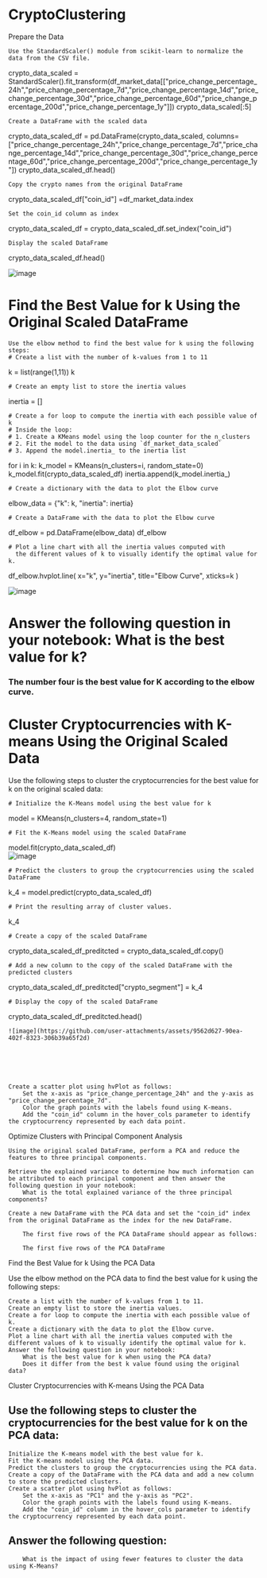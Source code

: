 # CryptoClustering 
Prepare the Data

    Use the StandardScaler() module from scikit-learn to normalize the data from the CSV file.
crypto_data_scaled = StandardScaler().fit_transform(df_market_data[["price_change_percentage_24h","price_change_percentage_7d","price_change_percentage_14d","price_change_percentage_30d","price_change_percentage_60d","price_change_percentage_200d","price_change_percentage_1y"]])
crypto_data_scaled[:5]

    Create a DataFrame with the scaled data
crypto_data_scaled_df = pd.DataFrame(crypto_data_scaled, columns= ["price_change_percentage_24h","price_change_percentage_7d","price_change_percentage_14d","price_change_percentage_30d","price_change_percentage_60d","price_change_percentage_200d","price_change_percentage_1y"])
crypto_data_scaled_df.head()

    Copy the crypto names from the original DataFrame
crypto_data_scaled_df["coin_id"] =df_market_data.index

    Set the coin_id column as index
crypto_data_scaled_df = crypto_data_scaled_df.set_index("coin_id") 

    Display the scaled DataFrame
crypto_data_scaled_df.head()
   
![image](https://github.com/user-attachments/assets/7de24e6d-d65c-4999-8931-4f1a225e9716)



        
        


# Find the Best Value for k Using the Original Scaled DataFrame 
    Use the elbow method to find the best value for k using the following steps:
    # Create a list with the number of k-values from 1 to 11

 k = list(range(1,11)) 
 k

    # Create an empty list to store the inertia values
inertia = []
    
    # Create a for loop to compute the inertia with each possible value of k
    # Inside the loop:
    # 1. Create a KMeans model using the loop counter for the n_clusters
    # 2. Fit the model to the data using `df_market_data_scaled`
    # 3. Append the model.inertia_ to the inertia list 
for i in k:
    k_model = KMeans(n_clusters=i, random_state=0)
    k_model.fit(crypto_data_scaled_df)
    inertia.append(k_model.inertia_)
    
    # Create a dictionary with the data to plot the Elbow curve
elbow_data = {"k": k, "inertia": inertia}
 
    # Create a DataFrame with the data to plot the Elbow curve
df_elbow = pd.DataFrame(elbow_data) 
df_elbow 

    # Plot a line chart with all the inertia values computed with
      the different values of k to visually identify the optimal value for k.
df_elbow.hvplot.line(
    x="k", 
    y="inertia", 
    title="Elbow Curve", 
    xticks=k
)

![image](https://github.com/user-attachments/assets/42caf834-0d89-462c-b6a4-55e2e05499c6)


  
# Answer the following question in your notebook: What is the best value for k?
### The number four is the best value for K according to the elbow curve.


# Cluster Cryptocurrencies with K-means Using the Original Scaled Data

Use the following steps to cluster the cryptocurrencies for the best value for k on the original scaled data:

    # Initialize the K-Means model using the best value for k
model = KMeans(n_clusters=4, random_state=1) 

    # Fit the K-Means model using the scaled DataFrame
model.fit(crypto_data_scaled_df)  
![image](https://github.com/user-attachments/assets/98e3c401-8f6c-4844-b690-a9e63cf2fcb7)

    # Predict the clusters to group the cryptocurrencies using the scaled DataFrame
k_4 = model.predict(crypto_data_scaled_df)

    # Print the resulting array of cluster values.
k_4 

    # Create a copy of the scaled DataFrame
crypto_data_scaled_df_preditcted = crypto_data_scaled_df.copy() 

    
    # Add a new column to the copy of the scaled DataFrame with the predicted clusters
crypto_data_scaled_df_preditcted["crypto_segment"] = k_4

    # Display the copy of the scaled DataFrame
crypto_data_scaled_df_preditcted.head()

    ![image](https://github.com/user-attachments/assets/9562d627-90ea-402f-8323-306b39a65f2d) 

    
    
    
    
    
    Create a scatter plot using hvPlot as follows:
        Set the x-axis as "price_change_percentage_24h" and the y-axis as "price_change_percentage_7d".
        Color the graph points with the labels found using K-means.
        Add the "coin_id" column in the hover_cols parameter to identify the cryptocurrency represented by each data point.

Optimize Clusters with Principal Component Analysis

    Using the original scaled DataFrame, perform a PCA and reduce the features to three principal components.

    Retrieve the explained variance to determine how much information can be attributed to each principal component and then answer the following question in your notebook:
        What is the total explained variance of the three principal components?

    Create a new DataFrame with the PCA data and set the "coin_id" index from the original DataFrame as the index for the new DataFrame.

        The first five rows of the PCA DataFrame should appear as follows:

        The first five rows of the PCA DataFrame

Find the Best Value for k Using the PCA Data

Use the elbow method on the PCA data to find the best value for k using the following steps:

    Create a list with the number of k-values from 1 to 11.
    Create an empty list to store the inertia values.
    Create a for loop to compute the inertia with each possible value of k.
    Create a dictionary with the data to plot the Elbow curve.
    Plot a line chart with all the inertia values computed with the different values of k to visually identify the optimal value for k.
    Answer the following question in your notebook:
        What is the best value for k when using the PCA data?
        Does it differ from the best k value found using the original data?

  Cluster Cryptocurrencies with K-means Using the PCA Data

## Use the following steps to cluster the cryptocurrencies for the best value for k on the PCA data:

    Initialize the K-means model with the best value for k.
    Fit the K-means model using the PCA data.
    Predict the clusters to group the cryptocurrencies using the PCA data.
    Create a copy of the DataFrame with the PCA data and add a new column to store the predicted clusters.
    Create a scatter plot using hvPlot as follows:
        Set the x-axis as "PC1" and the y-axis as "PC2".
        Color the graph points with the labels found using K-means.
        Add the "coin_id" column in the hover_cols parameter to identify the cryptocurrency represented by each data point.
 ##  Answer the following question:
        What is the impact of using fewer features to cluster the data using K-Means?


